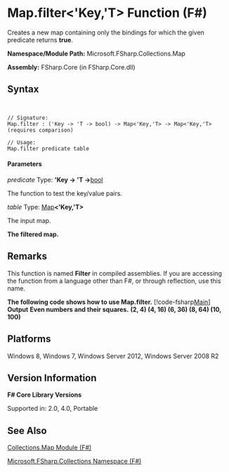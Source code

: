 # Map.filter<'Key,'T> Function (F#)

Creates a new map containing only the bindings for which the given predicate returns **true**.

**Namespace/Module Path:** Microsoft.FSharp.Collections.Map

**Assembly:** FSharp.Core (in FSharp.Core.dll)


## Syntax


```


// Signature:
Map.filter : ('Key -> 'T -> bool) -> Map<'Key,'T> -> Map<'Key,'T> (requires comparison)

// Usage:
Map.filter predicate table

```



#### Parameters
*predicate*
Type: **'Key -&gt; 'T -&gt;**[bool](http://msdn.microsoft.com/en-us/library/89c0cf9c-49ce-4207-a3be-555851a67dd5)


The function to test the key/value pairs.


*table*
Type: [Map](http://msdn.microsoft.com/en-us/library/975316ea-55e3-4987-9994-90897ad45664)**&lt;'Key,'T&gt;**


The input map.



**The filtered map.**
## Remarks
This function is named **Filter** in compiled assemblies. If you are accessing the function from a language other than F#, or through reflection, use this name.

**The following code shows how to use Map.filter.**
[!code-fsharp[Main](snippets/fsmaps/snippet5.fs)]
**Output**
**Even numbers and their squares.**
**(2, 4) (4, 16) (6, 36) (8, 64) (10, 100)**
## Platforms
Windows 8, Windows 7, Windows Server 2012, Windows Server 2008 R2


## Version Information
**F# Core Library Versions**

Supported in: 2.0, 4.0, Portable




## See Also
[Collections.Map Module &#40;F&#35;&#41;](Collections.Map-Module-%28FSharp%29.md)

[Microsoft.FSharp.Collections Namespace &#40;F&#35;&#41;](Microsoft.FSharp.Collections-Namespace-%28FSharp%29.md)

